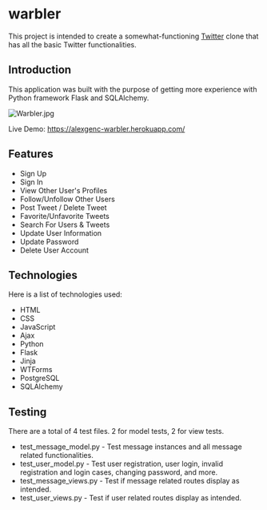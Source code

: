 # warbler
This project is intended to create a somewhat-functioning [Twitter](https://twitter.com/?lang=en) clone that has all the basic Twitter functionalities. 

## Introduction
This application was built with the purpose of getting more experience with Python framework Flask and SQLAlchemy.

![Warbler.jpg](https://i.postimg.cc/rwTqZzY2/Warbler.jpg)

Live Demo: https://alexgenc-warbler.herokuapp.com/

## Features

- Sign Up
- Sign In
- View Other User's Profiles
- Follow/Unfollow Other Users
- Post Tweet / Delete Tweet
- Favorite/Unfavorite Tweets
- Search For Users & Tweets
- Update User Information
- Update Password
- Delete User Account

## Technologies

Here is a list of technologies used:

- HTML
- CSS
- JavaScript
- Ajax
- Python
- Flask
- Jinja
- WTForms
- PostgreSQL
- SQLAlchemy

## Testing
There are a total of 4 test files. 2 for model tests, 2 for view tests.

- test_message_model.py - Test message instances and all message related functionalities.
- test_user_model.py - Test user registration, user login, invalid registration and login cases, changing password, and more.
- test_message_views.py - Test if message related routes display as intended.
- test_user_views.py - Test if user related routes display as intended.
